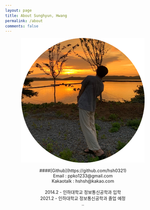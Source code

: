 ```yaml
---
layout: page
title: About Sunghyun, Hwang
permalink: /about
comments: false
---
```

<p align="center"><img src="../assets/images/hsh.png"></p>


<center>
####[Github](https://github.com/hsh0321)<br/>
Email : ppko1233@gmail.com<br/>
Kakaotalk : hshsh@kakao.com<br/>
<br/>
2014.2 - 인하대학교 정보통신공학과 입학<br/>
2021.2 - 인하대학교 정보통신공학과 졸업 예정<br/>
..
<center/>